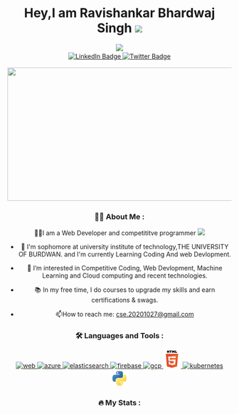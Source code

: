 <div id="header" align="center">  
  <h1>
  Hey,I am Ravishankar Bhardwaj Singh
  <img src="https://media.giphy.com/media/hvRJCLFzcasrR4ia7z/giphy.gif" width="30px"/>
</h1>

<div id="header" align="center">
  <img src="https://media0.giphy.com/media/YuKbGGIYMXemhnub3q/200w.webp?cid=ecf05e47pc3uz7hutz9rj3cdeps3s8gn4ktfs74486g2kmyj&rid=200w.webp&ct=s" width="150"/>
</div>

<div id="header" align="center">
  <div id="badges">
  <a href="https://www.linkedin.com/in/ravishankar-kumar-5976bb203/">
    <img src="https://img.shields.io/badge/LinkedIn-blue?style=for-the-badge&logo=linkedin&logoColor=white" alt="LinkedIn Badge"/>
  <a href="https://twitter.com/Ravisha31420032">
    <img src="https://img.shields.io/badge/Twitter-blue?style=for-the-badge&logo=twitter&logoColor=white" alt="Twitter Badge"/>
  </a>
</div>
    <img src="https://komarev.com/ghpvc/?username=vipul-027&style=flat-square&color=blue" alt=""/>
  </div>
<div align="center">
  <img src="https://media.giphy.com/media/dWesBcTLavkZuG35MI/giphy.gif" width="600" height="300"/>
</div>
  

### :man_technologist: About Me :
 🧑‍💻I am a Web  Developer and competititve programmer <img src="https://media.giphy.com/media/WUlplcMpOCEmTGBtBW/giphy.gif" width="30">
  - :telescope: I'm sophomore at university institute of technology,THE UNIVERSITY OF BURDWAN. and I'm currently Learning Coding And web Devlopment.

- :seedling: I’m interested in Competitive Coding, Web Devlopment, Machine Learning and Cloud computing and recent technologies.

- 📚 In my free time, I do courses to upgrade my skills and earn certifications & swags.

- :mailbox:How to reach me: cse.20201027@gmail.com


### :hammer_and_wrench: Languages and Tools :
<p align="center"> <a href="https://developer.fullstack.com" target="_blank" rel="noreferrer"> <img src="https://icon-library.com/images/web-development-icon/web-development-icon-11.jpg" alt="web" width="40" height="40"/> </a> <a href="https://javascript.com/en-in/" target="_blank" rel="noreferrer"> <img src="https://www.freepnglogos.com/uploads/javascript-png/javascript-logo-transparent-logo-javascript-images-3.png" alt="azure" width="50" height="40"/> </a> <a href="https://www.elastic.co" target="_blank" rel="noreferrer"> <img src="https://e7.pngegg.com/pngimages/46/626/png-clipart-c-logo-the-c-programming-language-computer-icons-computer-programming-source-code-programming-miscellaneous-template.png" alt="elasticsearch" width="40" height="40"/> </a> <a href="https://c++.google.com/" target="_blank" rel="noreferrer"> <img src="https://www.pinclipart.com/picdir/middle/35-353932_bootstrap-bootstrap-4-logo-png-clipart.png" alt="firebase" width="40" height="40"/> </a> <a href="https://cloud.google.com" target="_blank" rel="noreferrer"> <img src="https://www.vectorlogo.zone/logos/google_cloud/google_cloud-icon.svg" alt="gcp" width="40" height="40"/> </a> <a href="https://www.w3.org/html/" target="_blank" rel="noreferrer"> <img src="https://raw.githubusercontent.com/devicons/devicon/master/icons/html5/html5-original-wordmark.svg" alt="html5" width="40" height="40"/> </a> <a href="https://css.io" target="_blank" rel="noreferrer"> <img src="https://upload.wikimedia.org/wikipedia/commons/thumb/d/d5/CSS3_logo_and_wordmark.svg/1200px-CSS3_logo_and_wordmark.svg.png" alt="kubernetes" width="40" height="40"/> </a> <a href="https://www.python.org" target="_blank" rel="noreferrer"> <img src="https://raw.githubusercontent.com/devicons/devicon/master/icons/python/python-original.svg" alt="python" width="40" height="40"/> </a> </p>
  
  

### :fire: My Stats :

  
<!---
Mr Ravishankar kumar is a ✨ special ✨ repository because its `README.md` (this file) appears on your GitHub profile.
You can click the Preview link to take a look at your changes.
--->
